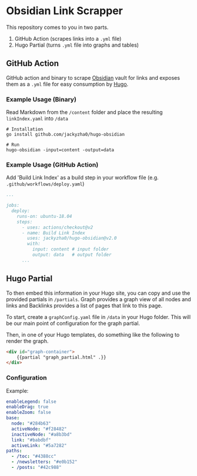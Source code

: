 # Obsidian Link Scrapper
This repository comes to you in two parts.

1. GitHub Action (scrapes links into a `.yml` file)
2. Hugo Partial (turns `.yml` file into graphs and tables)

## GitHub Action
GitHub action and binary to scrape [Obsidian](http://obsidian.md/) vault for links and exposes them as a `.yml` file for easy consumption by [Hugo](https://gohugo.io/).
### Example Usage (Binary)
Read Markdown from the `/content` folder and place the resulting `linkIndex.yaml` into `/data`

```shell
# Installation
go install github.com/jackyzha0/hugo-obsidian

# Run
hugo-obsidian -input=content -output=data
```

### Example Usage (GitHub Action)

Add 'Build Link Index' as a build step in your workflow file (e.g. `.github/workflows/deploy.yaml`)
```yaml
...

jobs:
  deploy:
    runs-on: ubuntu-18.04
    steps:
      - uses: actions/checkout@v2
      - name: Build Link Index
        uses: jackyzha0/hugo-obsidian@v2.0
        with:
          input: content # input folder
          output: data   # output folder
      ...
```

## Hugo Partial
To then embed this information in your Hugo site, you can copy and use the provided partials in `/partials`. Graph provides a graph view of all nodes and links and Backlinks provides a list of pages that link to this page. 

To start, create a `graphConfig.yaml` file in `/data` in your Hugo folder. This will be our main point of configuration for the graph partial.

Then, in one of your Hugo templates, do something like the following to render the graph.

```html
<div id="graph-container">
    {{partial "graph_partial.html" .}}
</div>
```

### Configuration
Example:

```yaml
enableLegend: false
enableDrag: true
enableZoom: false
base:
  node: "#284b63"
  activeNode: "#f28482"
  inactiveNode: "#a8b3bd"
  link: "#babdbf"
  activeLink: "#5a7282"
paths:
  - /toc: "#4388cc"
  - /newsletters: "#e0b152"
  - /posts: "#42c988"
```